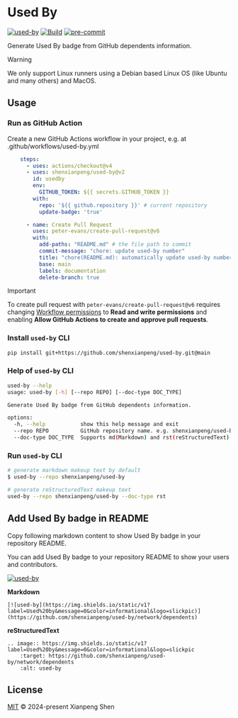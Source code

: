 # Used By

[![used-by](https://img.shields.io/static/v1?label=Used%20by&message=0&color=informational&logo=slickpic)](https://github.com/shenxianpeng/used-by/network/dependents)
[![Build](https://github.com/shenxianpeng/used-by/actions/workflows/build.yml/badge.svg)](https://github.com/shenxianpeng/used-by/actions/workflows/build.yml)
[![pre-commit](https://github.com/shenxianpeng/used-by/actions/workflows/pre-commit.yml/badge.svg)](https://github.com/shenxianpeng/used-by/actions/workflows/pre-commit.yml)

Generate Used By badge from GitHub dependents information.

> [!WARNING]
> We only support Linux runners using a Debian based Linux OS (like Ubuntu and many others) and MacOS.

## Usage

### Run as GitHub Action

Create a new GitHub Actions workflow in your project, e.g. at .github/workflows/used-by.yml


```yaml
    steps:
      - uses: actions/checkout@v4
      - uses: shenxianpeng/used-by@v2
        id: usedby
        env:
          GITHUB_TOKEN: ${{ secrets.GITHUB_TOKEN }}
        with:
          repo: '${{ github.repository }}' # current repository
          update-badge: 'true'

      - name: Create Pull Request
        uses: peter-evans/create-pull-request@v6
        with:
          add-paths: "README.md" # the file path to commit
          commit-message: "chore: update used-by number"
          title: "chore(README.md): automatically update used-by number"
          base: main
          labels: documentation
          delete-branch: true
```

> [!IMPORTANT]
> To create pull request with `peter-evans/create-pull-request@v6` requires changing [Workflow permissions](https://github.com/peter-evans/create-pull-request?tab=readme-ov-file#workflow-permissions) to **Read and write permissions** and enabling  **Allow GitHub Actions to create and approve pull requests**.

### Install `used-by` CLI

```bash
pip install git+https://github.com/shenxianpeng/used-by.git@main
```

### Help of `used-by` CLI

```bash
used-by --help
usage: used-by [-h] [--repo REPO] [--doc-type DOC_TYPE]

Generate Used By badge from GitHub dependents information.

options:
  -h, --help           show this help message and exit
  --repo REPO          GitHub repository name. e.g. shenxianpeng/used-by
  --doc-type DOC_TYPE  Supports md(Markdown) and rst(reStructuredText). Defaults to `md`.
```

### Run `used-by` CLI

```bash
# generate markdown makeup text by default
$ used-by --repo shenxianpeng/used-by

# generate reStructuredText makeup text
used-by --repo shenxianpeng/used-by --doc-type rst
```

## Add Used By badge in README

Copy following markdown content to show Used By badge in your repository README.

You can add Used By badge to your repository README to show your users and contributors.

<!-- used by action -->
[![used-by](https://img.shields.io/static/v1?label=Used%20by&message=0&color=informational&logo=slickpic)](https://github.com/shenxianpeng/used-by/network/dependents)
<!-- used by action -->

**Markdown**

```
[![used-by](https://img.shields.io/static/v1?label=Used%20by&message=0&color=informational&logo=slickpic)](https://github.com/shenxianpeng/used-by/network/dependents)
```

**reStructuredText**

```
.. image:: https://img.shields.io/static/v1?label=Used%20by&message=0&color=informational&logo=slickpic
    :target: https://github.com/shenxianpeng/used-by/network/dependents
    :alt: used-by
```

## License

[MIT](LICENSE) © 2024-present Xianpeng Shen
